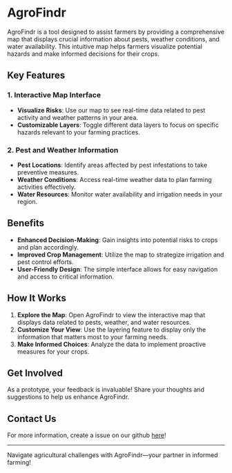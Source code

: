 # AgroFindr

AgroFindr is a tool designed to assist farmers by providing a comprehensive map that displays crucial information about pests, weather conditions, and water availability. This intuitive map helps farmers visualize potential hazards and make informed decisions for their crops.

## Key Features

### 1. Interactive Map Interface
- **Visualize Risks**: Use our map to see real-time data related to pest activity and weather patterns in your area.
- **Customizable Layers**: Toggle different data layers to focus on specific hazards relevant to your farming practices.

### 2. Pest and Weather Information
- **Pest Locations**: Identify areas affected by pest infestations to take preventive measures.
- **Weather Conditions**: Access real-time weather data to plan farming activities effectively.
- **Water Resources**: Monitor water availability and irrigation needs in your region.

## Benefits

- **Enhanced Decision-Making**: Gain insights into potential risks to crops and plan accordingly.
- **Improved Crop Management**: Utilize the map to strategize irrigation and pest control efforts.
- **User-Friendly Design**: The simple interface allows for easy navigation and access to critical information.

## How It Works

1. **Explore the Map**: Open AgroFindr to view the interactive map that displays data related to pests, weather, and water resources.
2. **Customize Your View**: Use the layering feature to display only the information that matters most to your farming needs.
3. **Make Informed Choices**: Analyze the data to implement proactive measures for your crops.

## Get Involved

As a prototype, your feedback is invaluable! Share your thoughts and suggestions to help us enhance AgroFindr.

## Contact Us

For more information, create a issue on our github [here](https://github.com/joaopinto24/hackathonnasal/issues/new)!

---

Navigate agricultural challenges with AgroFindr—your partner in informed farming!
